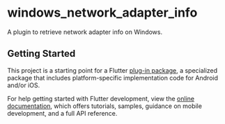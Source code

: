 # windows_network_adapter_info

A plugin to retrieve network adapter info on Windows.

## Getting Started

This project is a starting point for a Flutter
[plug-in package](https://flutter.dev/developing-packages/), 
a specialized package that includes platform-specific implementation code for
Android and/or iOS.

For help getting started with Flutter development, view the
[online documentation](https://flutter.dev/docs), which offers tutorials, 
samples, guidance on mobile development, and a full API reference.
